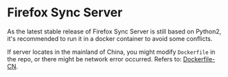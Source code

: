 # Firefox Sync Server

As the latest stable release of Firefox Sync Server is still based on Python2, it's recommended to run it in a docker container to avoid some conflicts. 

If server locates in the mainland of China, you might modify `Dockerfile` in the repo, or there might be network error occurred.
Refers to: [Dockerfile-CN](/firefox-syncserver/Dockerfile-CN).
